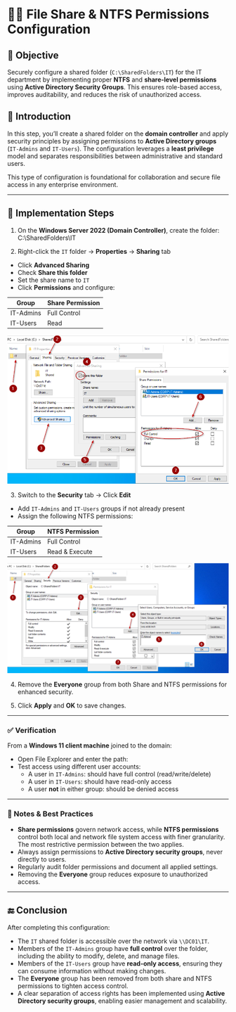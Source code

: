 # 📁🌐 File Share & NTFS Permissions Configuration

## 🎯 Objective

Securely configure a shared folder (`C:\SharedFolders\IT`) for the IT department by implementing proper **NTFS** and **share-level permissions** using **Active Directory Security Groups**. This ensures role-based access, improves auditability, and reduces the risk of unauthorized access.

## 📝 Introduction

In this step, you’ll create a shared folder on the **domain controller** and apply security principles by assigning permissions to **Active Directory groups** (`IT-Admins` and `IT-Users`). The configuration leverages a **least privilege** model and separates responsibilities between administrative and standard users.

This type of configuration is foundational for collaboration and secure file access in any enterprise environment.

---

## 🚀 Implementation Steps

1. On the **Windows Server 2022 (Domain Controller)**, create the folder:
C:\SharedFolders\IT


2. Right-click the `IT` folder → **Properties** → **Sharing** tab  
- Click **Advanced Sharing**  
- Check **Share this folder**  
- Set the share name to `IT`  
- Click **Permissions** and configure:

| Group       | Share Permission |
|-------------|------------------|
| IT-Admins   | Full Control     |
| IT-Users    | Read             |

![Sharing](https://github.com/AliChoukatli/CyberShield-Enterprise/blob/main/Screenshots/Phase%202/Sharing.png)

3. Switch to the **Security** tab → Click **Edit**  
- Add `IT-Admins` and `IT-Users` groups if not already present  
- Assign the following NTFS permissions:

| Group       | NTFS Permission    |
|-------------|--------------------|
| IT-Admins   | Full Control       |
| IT-Users    | Read & Execute     |

![NTFS-admins](https://github.com/AliChoukatli/CyberShield-Enterprise/blob/main/Screenshots/Phase%202/NTFS-admin.png)

4. Remove the **Everyone** group from both Share and NTFS permissions for enhanced security.

5. Click **Apply** and **OK** to save changes.

---

### ✅ Verification

From a **Windows 11 client machine** joined to the domain:

- Open File Explorer and enter the path:  
- Test access using different user accounts:
  - A user in `IT-Admins`: should have full control (read/write/delete)
  - A user in `IT-Users`: should have read-only access
  - A user **not** in either group: should be denied access

---

### 🔐 Notes & Best Practices

- **Share permissions** govern network access, while **NTFS permissions** control both local and network file system access with finer granularity. The most restrictive permission between the two applies.
- Always assign permissions to **Active Directory security groups**, never directly to users.
- Regularly audit folder permissions and document all applied settings.
- Removing the **Everyone** group reduces exposure to unauthorized access.

---

## 🔚 Conclusion

After completing this configuration:

- The `IT` shared folder is accessible over the network via `\\DC01\IT`.
- Members of the `IT-Admins` group have **full control** over the folder, including the ability to modify, delete, and manage files.
- Members of the `IT-Users` group have **read-only access**, ensuring they can consume information without making changes.
- The **Everyone** group has been removed from both share and NTFS permissions to tighten access control.
- A clear separation of access rights has been implemented using **Active Directory security groups**, enabling easier management and scalability.





